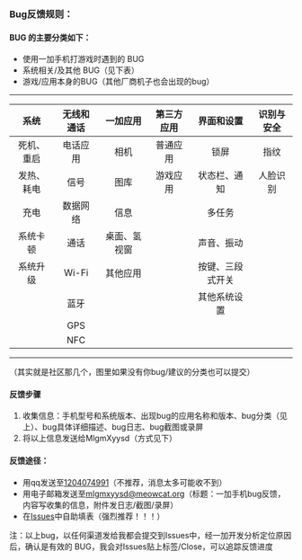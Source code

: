 ### Bug反馈规则：

#### BUG 的主要分类如下：
- 使用一加手机打游戏时遇到的 BUG
- 系统相关/及其他 BUG（见下表）
- 游戏/应用本身的BUG（其他厂商机子也会出现的bug）

---
系统 | 无线和通话 | 一加应用 | 第三方应用 | 界面和设置 | 识别与安全
:-: | :-: | :-: | :-: | :-: | :-:
死机、重启 | 电话应用 | 相机 | 普通应用 | 锁屏 | 指纹
发热、耗电 | 信号 | 图库 | 游戏应用 | 状态栏、通知 | 人脸识别
充电 | 数据网络 | 信息 |  | 多任务 |
系统卡顿 | 通话 | 桌面、氢视窗 |  | 声音、振动 |
系统升级 | Wi-Fi | 其他应用 |  | 按键、三段式开关 |
 | | 蓝牙 |  |  | 其他系统设置 |
 | | GPS |  |  |  |
 | | NFC |  |  |  |

---
（其实就是社区那几个，图里如果没有你bug/建议的分类也可以提交）

#### 反馈步骤
1. 收集信息：手机型号和系统版本、出现bug的应用名称和版本、bug分类（见上）、bug具体详细描述、bug日志、bug截图或录屏
2. 将以上信息发送给MlgmXyysd（方式见下）

#### 反馈途径：
- 用qq发送至[1204074991](https://wpa.qq.com/msgrd?v=1&site=OPBugRport&menu=yes&uin=1204074991)（不推荐，消息太多可能收不到）
- 用电子邮箱发送至[mlgmxyysd@meowcat.org](mailto:mlgmxyysd@meowcat.org)（标题：一加手机bug反馈，内容写收集的信息，附件发日志/截图/录屏）
- 在[Issues](https://github.com/MlgmXyysd/OnePlus-Report/issues/new?assignees=MlgmXyysd&labels=bug&template=bug.md&title=%5BB%5D+%E6%A0%87%E9%A2%98)中自助填表（强烈推荐！！！）

注：以上bug，以任何渠道发给我都会提交到Issues中，经一加开发分析定位原因后，确认是有效的 BUG，我会对Issues贴上标签/Close，可以追踪反馈进度
